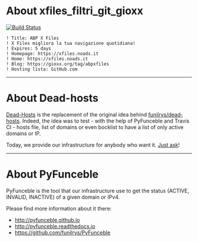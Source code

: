 # About xfiles_filtri_git_gioxx

[![Build Status](https://travis-ci.org/dead-hosts/xfiles_filtri_git_gioxx.svg?branch=master)](https://travis-ci.org/dead-hosts/xfiles_filtri_git_gioxx)

```
! Title: ABP X Files
! X Files migliora la tua navigazione quotidiana!
! Expires: 5 days
! Homepage: https://xfiles.noads.it
! Home: https://xfiles.noads.it
! Blog: https://gioxx.org/tag/abpxfiles
! Hosting lista: GitHub.com
```

--------------------------------------------------------------------------------

# About Dead-hosts

[Dead-Hosts](https://github.com/dead-hosts) is the replacement of the original idea behind [funilrys/dead-hosts](https://github.com/funilrys/dead-hosts).
Indeed, the idea was to test - with the help of PyFunceble and Travis CI - hosts file, list of domains or even bocklist to have a list of only active domains or IP.

Today, we provide our infrastructure for anybody who want it. [Just ask](https://github.com/dead-hosts/dev-center/issues/new?template=inclusion-request.md)!

--------------------------------------------------------------------------------

# About PyFunceble

PyFunceble is the tool that our infrastructure use to get the status (ACTIVE, INVALID, INACTIVE) of a given domain or IPv4.

Please find more information about it there:

* http://pyfunceble.github.io
* http://pyfunceble.readthedocs.io
* https://github.com/funilrys/PyFunceble

